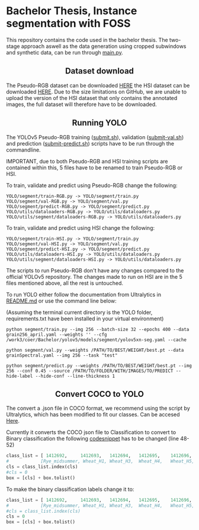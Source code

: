# Bachelor Thesis, Instance segmentation with FOSS

This repository contains the code used in the bachelor thesis. The two-stage approach aswell as the data generation using cropped subwindows and synthetic data, can be run through [main.py](https://github.com/cerichs/Bsc_Thesis_Instance_segmentation/blob/optimize/main.py). 

## <div align="center">Dataset download</div>
The Pseudo-RGB dataset can be downloaded [HERE](https://github.com/cerichs/Bsc_Thesis_Instance_segmentation/releases/download/Release/PseudoRGB.zip) the HSI dataset can be downloaded [HERE](https://sid.erda.dk/share_redirect/e4Wr5LFI4L). Due to the size limitations on GitHub, we are unable to upload the version of the HSI dataset that only contains the annotated images, the full dataset will therefore have to be downloaded.

## <div align="center">Running YOLO</div>
The YOLOv5 Pseudo-RGB training ([submit.sh](https://github.com/cerichs/Bsc_Thesis_Instance_segmentation/blob/optimize/YOLO/submit.sh)), validation ([submit-val.sh](https://github.com/cerichs/Bsc_Thesis_Instance_segmentation/blob/optimize/YOLO/submit-val.sh)) and prediction ([submit-predict.sh](https://github.com/cerichs/Bsc_Thesis_Instance_segmentation/blob/optimize/YOLO/submit-predict.sh)) scripts have to be run through the commandline.

IMPORTANT, due to both Pseudo-RGB and HSI training scripts are contained within this, 5 files have to be renamed to train Pseudo-RGB or HSI.

To train, validate and predict using Pseudo-RGB change the following:
```command
YOLO/segment/train-RGB.py -> YOLO/segment/train.py
YOLO/segment/val-RGB.py -> YOLO/segment/val.py
YOLO/segment/predict-RGB.py -> YOLO/segment/predict.py
YOLO/utils/dataloaders-RGB.py -> YOLO/utils/dataloaders.py
YOLO/utils/segment/dataloaders-RGB.py -> YOLO/utils/dataloaders.py
```
To train, validate and predict using HSI change the following:

```command
YOLO/segment/train-HSI.py -> YOLO/segment/train.py
YOLO/segment/val-HSI.py -> YOLO/segment/val.py
YOLO/segment/predict-HSI.py -> YOLO/segment/predict.py
YOLO/utils/dataloaders-HSI.py -> YOLO/utils/dataloaders.py
YOLO/utils/segment/dataloaders-HSI.py -> YOLO/utils/dataloaders.py
```

The scripts to run Pseudo-RGB don't have any changes compared to the official YOLOv5 repository.
The changes made to run on HSI are in the 5 files mentioned above, all the rest is untouched.

To run YOLO either follow the documentation from Ultralytics in [README.md](https://github.com/cerichs/Bsc_Thesis_Instance_segmentation/blob/optimize/YOLO/README.md) or use the command line below:

(Assuming the terminal current directory is the YOLO folder, requirements.txt have been installed in your virtual environment)

```command
python segment/train.py --img 256 --batch-size 32 --epochs 400 --data grain256_april.yaml --weights '' --cfg /work3/coer/Bachelor/yolov5/models/segment/yolov5xn-seg.yaml --cache
```

```command
python segment/val.py --weights /PATH/TO/BEST/WEIGHT/best.pt --data grainSpectral.yaml --img 256 --task "test"
```

```command
python segment/predict.py --weights /PATH/TO/BEST/WEIGHT/best.pt --img 256 --conf 0.45 --source /PATH/TO/FOLDER/WITH/IMAGES/TO/PREDICT --hide-label --hide-conf --line-thickness 1
```

## <div align="center">Convert COCO to YOLO</div>
The convert a .json file in COCO format, we recommend using the script by Ultralytics, which has been modified to fit our classes. Can be accesed [Here](https://github.com/cerichs/Bsc_Thesis_Instance_segmentation/blob/optimize/YOLO/JSON2YOLO-master/general_json2yolo.py). 

Currently it converts the COCO json file to Classification to convert to Binary classification the following [codesnippet](https://github.com/cerichs/Bsc_Thesis_Instance_segmentation/blob/99147cf4bc32efdf3554be6aaebd2a6cac800488/YOLO/JSON2YOLO-master/general_json2yolo.py#LL48C17-L52C43) has to be changed (line 48-52)


```python
class_list = [ 1412692,     1412693,   1412694,   1412695,    1412696,     1412697,      1412698,    1412699,     1412700]
#            [Rye_midsummer, Wheat_H1, Wheat_H3,  Wheat_H4,   Wheat_H5, Wheat_Halland,  Wheat_Oland, Wheat_Spelt, Foreign]
cls = class_list.index(cls)
#cls = 0
box = [cls] + box.tolist()
```
To make the binary classification labels change it to:

```python
class_list = [ 1412692,     1412693,   1412694,   1412695,    1412696,     1412697,      1412698,    1412699,     1412700]
#            [Rye_midsummer, Wheat_H1, Wheat_H3,  Wheat_H4,   Wheat_H5, Wheat_Halland,  Wheat_Oland, Wheat_Spelt, Foreign]
#cls = class_list.index(cls)
cls = 0
box = [cls] + box.tolist()
```